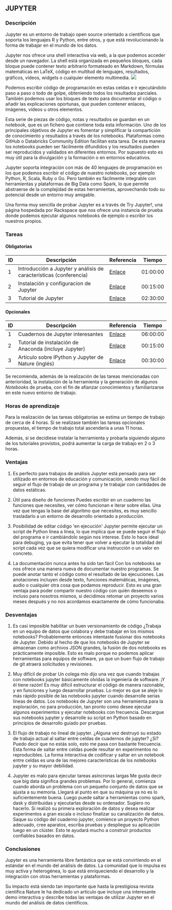 ##  JUPYTER

### Descripción
Jupyter es un entorno de trabajo open source orientado a científicos que soporta los lenguajes R y Python, entre otros, y que está revolucionando la forma de trabajar en el mundo de los datos.

Jupyter nos ofrece una shell interactiva vía web, a la que podemos acceder desde un navegador. La shell está organizada en pequeños bloques, cada bloque puede contener texto arbitrario formateado en Markdown, fórmulas matemáticas en LaTeX, código en multitud de lenguajes, resultados, gráficos, vídeos, widgets o cualquier elemento multimedia.
![](https://i.imgur.com/0nYZwTP.png)

Podemos escribir código de programación en estas celdas e ir ejecutándolo paso a paso o todo de golpe, obteniendo todos los resultados parciales. También podemos usar los bloques de texto para documentar el código o añadir las explicaciones oportunas, que pueden contener enlaces, imágenes, vídeos u otros elementos.

Esta serie de piezas de código, notas y resultados se guardan en un notebook, que es un fichero que contiene toda esta información. Uno de los principales objetivos de Jupyter es fomentar y simplificar la compartición de conocimiento y resultados a través de los notebooks. Plataformas como GitHub o Databricks Community Edition facilitan esta tarea. De esta manera los notebooks pueden ser fácilmente difundidos y los resultados pueden ser reproducidos y validados en diferentes entornos. Por supuesto esto es muy útil para la divulgación y la formación o en entornos educativos.

Jupyter soporta integración con más de 40 lenguajes de programación en los que podemos escribir el código de nuestro notebooks, por ejemplo Python, R, Scala, Ruby o Go. Pero también es fácilmente integrable con herramientas y plataformas de Big Data como Spark, lo que permite abstraerse de la complejidad de estas herramientas, aprovechando todo su potencial desde un entorno muy amigable.

Una forma muy sencilla de probar Jupyter es a través de Try Jupyter!, una página hospedada por Rackspace que nos ofrece una instancia de prueba donde podemos ejecutar algunos notebooks de ejemplo o escribir los nuestros propios.

### Tareas

#### Obligatorias

ID      | Descripción | Referencia | Tiempo  |
--------| ----------- | ---------- | ------- |
1  | Introducción a Jupyter y análisis de características (conferencia) |[Enlace](https://www.youtube.com/watch?v=LCngGEzzzkc) | 01:00:00 |
2  | Instalación y configuracion de Jupyter        | [Enlace](https://www.youtube.com/watch?v=mPkC0FJJRvw) | 00:15:00|
3  | Tutorial de Jupyter        | [Enlace](https://www.youtube.com/watch?v=Gzun8PpyBCo) | 02:30:00|

#### Opcionales

ID      | Descripción | Referencia | Tiempo  |
--------| ----------- | ---------- | ------- |
1  | Cuadernos de Jupyter interesantes        | [Enlace](https://github.com/jupyter/jupyter/wiki/A-gallery-of-interesting-Jupyter-Notebooks) | 06:00:00|
2 | Tutorial de instalación de Anaconda (incluye Jupyter) | [Enlace](https://www.youtube.com/watch?v=52h3r_lROGY) | 00:15:00 |
3 | Artículo sobre IPython y Jupyter de Nature (inglés) | [Enlace](https://www.nature.com/news/interactive-notebooks-sharing-the-code-1.16261) | 00:30:00 | 

Se recomienda, además de la realización de las tareas mencionadas con anterioridad, la instalación de la herramienta y la generación de algunos *Notebook*s de prueba, con el fin de afianzar conocimientos y familiarizarse en este nuevo entorno de trabajo.

### Horas de aprendizaje

Para la realización de las tareas obligatorias se estima un tiempo de trabajo de cerca de 4 horas. Si se realizase también las tareas opcionales propuestas, el tiempo de trabajo total ascendería a unas 11 horas.

Además, si se decidiese instalar la herramienta y probarla siguiendo alguno de los tutoriales provistos, podrá aumentar la carga de trabajo en 2 o 3 horas.

### Ventajas
1. Es perfecto para trabajos de análisis
Jupyter está pensado para ser utilizado en entornos de educación y comunicación, siendo muy fácil de seguir el flujo de trabajo de un programa y te trabajar con cantidades de datos estáticas.
 
2. Útil para diseño de funciones
Puedes escribir en un cuaderno las funciones que necesites, ver cómo funcionan e iterar sobre ellas. Una vez que tengas la base del algoritmo que necesites, es muy sencillo trasladarlo a un entorno de desarrollo orientado a producción.

3. Posibilidad de editar código 'en ejecución'
Jupyter permite ejecutar un script de Python línea a línea, lo que implica que se puede seguir el flujo del programa e ir cambiándolo según nos interese. Esto lo hace ideal para debuging, ya que evita tener que volver a ejecutar la totalidad del script cada vez que se quiera modificar una instrucción o un valor en concreto.

4. La documentación nunca antes ha sido tan fácil
Con los notebooks se nos ofrece una manera nueva de documentar nuestro programas. Se puede anotar tanto el código como el resultado de las ejecuciones. Las anotaciones incluyen desde texto, funciones matemáticas, imágenes, audio o cualquier otra cosa que podamos reproducir. Esto es una gran ventaja para poder compartir nuestro código con quién deseemos o incluso para nosotros mismos, si decidimos retomar un proyecto varios meses después y no nos acordamos exactamente de cómo funcionaba.
### Desventajas
1. Es casi imposible habilitar un buen versionamiento de código
¿Trabaja en un equipo de datos que colabora y debe trabajar en los mismos notebooks? Probablemente entonces intentaste fusionar dos notebooks de Jupyter. Debido al hecho de que los notebooks de Jupyter se almacenan como archivos JSON grandes, la fusión de dos notebooks es prácticamente imposible. Esto es malo porque no podemos aplicar herramientas para equipos de software, ya que un buen flujo de trabajo de git atraerá solicitudes y revisiones.

2. Muy difícil de probar
Un colega mío dijo una vez que cuando trabajas con notebooks jupyter básicamente olvidas la ingeniería de software. ¡Y él tiene razón! Es muy difícil estructurar el código de manera razonable, y en funciones y luego desarrollar pruebas. Lo mejor es que se aleje lo más rápido posible de las notebooks jupyter cuando desarrolle serias líneas de datos. Los notebooks de Jupyter son una herramienta para la exploración, no para producción, tan pronto como desee ejecutar algunos experimentos y ejecutar notebooks con frecuencia. Descargue sus notebooks jupyter y desarrolle su script en Python basado en principios de desarrollo guiado por pruebas.

3. El flujo de trabajo no lineal de jupyter.
¿Alguna vez destruyó su estado de trabajo actual al saltar entre celdas de cuadernos de jupyter? ¿Sí? Puedo decir que no estás solo, esto me pasa con bastante frecuencia. Esta forma de saltar entre celdas puede resultar en experimentos no reproducibles. La forma interactiva de codificar y saltar en un notebook entre celdas es una de las mejores características de los notebooks jupyter y su mayor debilidad.

4. Jupyter es malo para ejecutar tareas asíncronas largas
Me gusta decir que big data significa grandes problemas. Por lo general, comienza cuando aborda un problema con un pequeño conjunto de datos que se ajusta a su memoria. Llegará al punto en que su máquina ya no es lo suficientemente buena. Luego puede saltar a herramientas como spark, dask y distribuidas y ejecutarlas desde su ordenador. Sugiero no hacerlo. Si realizó su primera exploración de datos y desea realizar experimentos a gran escala o incluso finalizar su canalización de datos. Saque su código del cuaderno jupyter, comience un proyecto Python adecuado, cree aparatos, escriba pruebas y despliegue su aplicación luego en un clúster. Esto te ayudará mucho a construir productos confiables basados en datos.

### Conclusiones
Jupyter es una herramienta libre fantástica que se está convirtiendo en el estándar en el mundo del análisis de datos. La comunidad que lo impulsa es muy activa y heterogénea, lo que está enriqueciendo el desarrollo y la integración con otras herramientas y plataformas.

Su impacto está siendo tan importante que hasta la prestigiosa revista científica Nature le ha dedicado un artículo que incluye una interesante demo interactiva y describe todas las ventajas de utilizar Jupyter en el mundo del análisis de datos científicos.
